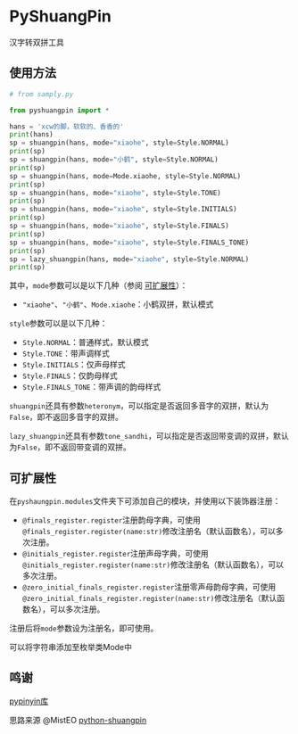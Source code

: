 # PyShuangPin

汉字转双拼工具

## 使用方法

```python
# from samply.py

from pyshuangpin import *

hans = 'xcw的脚，软软的、香香的'
print(hans)
sp = shuangpin(hans, mode="xiaohe", style=Style.NORMAL)
print(sp)
sp = shuangpin(hans, mode="小鹤", style=Style.NORMAL)
print(sp)
sp = shuangpin(hans, mode=Mode.xiaohe, style=Style.NORMAL)
print(sp)
sp = shuangpin(hans, mode="xiaohe", style=Style.TONE)
print(sp)
sp = shuangpin(hans, mode="xiaohe", style=Style.INITIALS)
print(sp)
sp = shuangpin(hans, mode="xiaohe", style=Style.FINALS)
print(sp)
sp = shuangpin(hans, mode="xiaohe", style=Style.FINALS_TONE)
print(sp)
sp = lazy_shuangpin(hans, mode="xiaohe", style=Style.NORMAL)
print(sp)
```
其中，``mode``参数可以是以下几种（参阅 [可扩展性](#可扩展性)）：
* ``"xiaohe"``、``"小鹤"``、``Mode.xiaohe``：小鹤双拼，默认模式

``style``参数可以是以下几种：
* ``Style.NORMAL``：普通样式，默认模式
* ``Style.TONE``：带声调样式
* ``Style.INITIALS``：仅声母样式
* ``Style.FINALS``：仅韵母样式
* ``Style.FINALS_TONE``：带声调的韵母样式

``shuangpin``还具有参数``heteronym``，可以指定是否返回多音字的双拼，默认为``False``，即不返回多音字的双拼。

``lazy_shuangpin``还具有参数``tone_sandhi``，可以指定是否返回带变调的双拼，默认为``False``，即不返回带变调的双拼。

## 可扩展性
在``pyshaungpin.modules``文件夹下可添加自己的模块，并使用以下装饰器注册：

* ``@finals_register.register``注册韵母字典，可使用``@finals_register.register(name:str)``修改注册名（默认函数名），可以多次注册。
* ``@initials_register.register``注册声母字典，可使用``@initials_register.register(name:str)``修改注册名（默认函数名），可以多次注册。
* ``@zero_initial_finals_register.register``注册零声母韵母字典，可使用``@zero_initial_finals_register.register(name:str)``修改注册名（默认函数名），可以多次注册。

注册后将``mode``参数设为注册名，即可使用。

可以将字符串添加至枚举类Mode中

## 鸣谢

[pypinyin库](https://pypi.org/project/pypinyin/)

思路来源 @MistEO [python-shuangpin](https://github.com/MistEO/python-shuangpin)